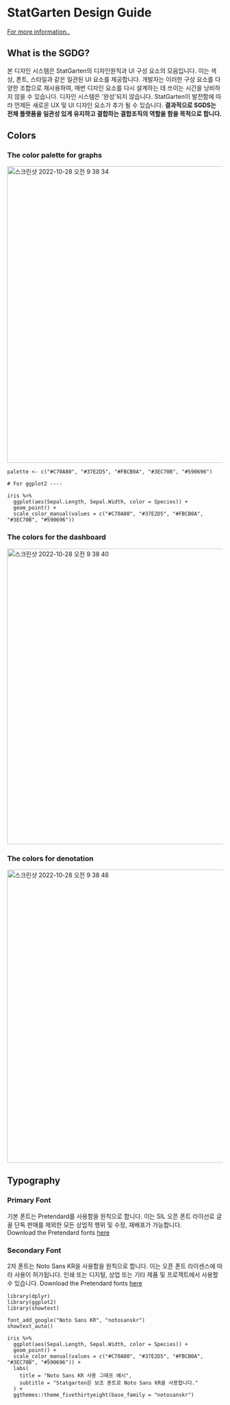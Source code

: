 # StatGarten Design Guide

[For more information..](https://zeroheight.com/09f3d6cb7/p/72cb61-statgarten-design-guide)

## What is the SGDG?
본 디자인 시스템은 StatGarten의 디자인원칙과 UI 구성 요소의 모음입니다. 이는 색상, 폰트, 스타일과 같은 일관된 UI 요소를 제공합니다. 개발자는 이러한 구성 요소를 다양한 조합으로 재사용하여, 매번 디자인 요소를 다시 설계하는 데 쓰이는 시간을 낭비하지 않을 수 있습니다. 디자인 시스템은 '완성'되지 않습니다. StatGarten이 발전함에 따라 언제든 새로운 UX 및 UI 디자인 요소가 추가 될 수 있습니다. **결과적으로 SGDS는 전체 플랫폼을 일관성 있게 유지하고 결합하는 결합조직의 역할을 함을 목적으로 합니다.**

## Colors
### The color palette for graphs
<img width="691" alt="스크린샷 2022-10-28 오전 9 38 34" src="https://user-images.githubusercontent.com/28377612/198422776-e6f45f60-356a-45db-ad13-e5a9148a31ac.png">

```
palette <- c("#C70A80", "#37E2D5", "#FBCB0A", "#3EC70B", "#590696")

# For ggplot2 ----

iris %>% 
  ggplot(aes(Sepal.Length, Sepal.Width, color = Species)) +
  geom_point() +
  scale_color_manual(values = c("#C70A80", "#37E2D5", "#FBCB0A", "#3EC70B", "#590696"))
```

### The colors for the dashboard
<img width="689" alt="스크린샷 2022-10-28 오전 9 38 40" src="https://user-images.githubusercontent.com/28377612/198422891-ffbe160b-778d-4864-ac1c-e0f47a1a1939.png">

### The colors for denotation
<img width="683" alt="스크린샷 2022-10-28 오전 9 38 48" src="https://user-images.githubusercontent.com/28377612/198422933-d06507db-a335-4934-b3ce-ea4c81a46d8b.png">

## Typography
### Primary Font
기본 폰트는 Pretendard를 사용함을 원칙으로 합니다. 이는 SIL 오픈 폰트 라이선로 글꼴 단독 판매를 제외한 모든 상업적 행위 및 수정, 재배포가 가능합니다.  
Download the Pretendard fonts [here](https://noonnu.cc/font_page/694)

### Secondary Font
2차 폰트는 Noto Sans KR을 사용함을 원칙으로 합니다. 이는 오픈 폰트 라이센스에 따라 사용이 허가됩니다. 인쇄 또는 디지털, 상업 또는 기타 제품 및 프로젝트에서 사용할 수 있습니다.
Download the Pretendard fonts [here](https://fonts.google.com/noto/specimen/Noto+Sans+KR?query=noto+sans+kr)

```
library(dplyr)
library(ggplot2)
library(showtext)

font_add_google("Noto Sans KR", "notosanskr")
showtext_auto()

iris %>% 
  ggplot(aes(Sepal.Length, Sepal.Width, color = Species)) +
  geom_point() +
  scale_color_manual(values = c("#C70A80", "#37E2D5", "#FBCB0A", "#3EC70B", "#590696")) +
  labs(
    title = "Noto Sans KR 사용 그래프 예시",
    subtitle = "Statgarten은 보조 폰트로 Noto Sans KR을 사용합니다."
  ) +
  ggthemes::theme_fivethirtyeight(base_family = "notosanskr")
```
